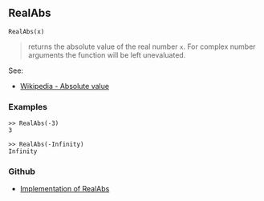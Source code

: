 ## RealAbs

```
RealAbs(x)
```

> returns the absolute value of the real number `x`. For complex number arguments the function will be left unevaluated.
  

See:
* [Wikipedia - Absolute value](http://en.wikipedia.org/wiki/Absolute_value)
 

### Examples

```
>> RealAbs(-3)
3

>> RealAbs(-Infinity)
Infinity
```

### Github

* [Implementation of RealAbs](https://github.com/axkr/symja_android_library/blob/master/symja_android_library/matheclipse-core/src/main/java/org/matheclipse/core/builtin/Arithmetic.java#L5001) 
